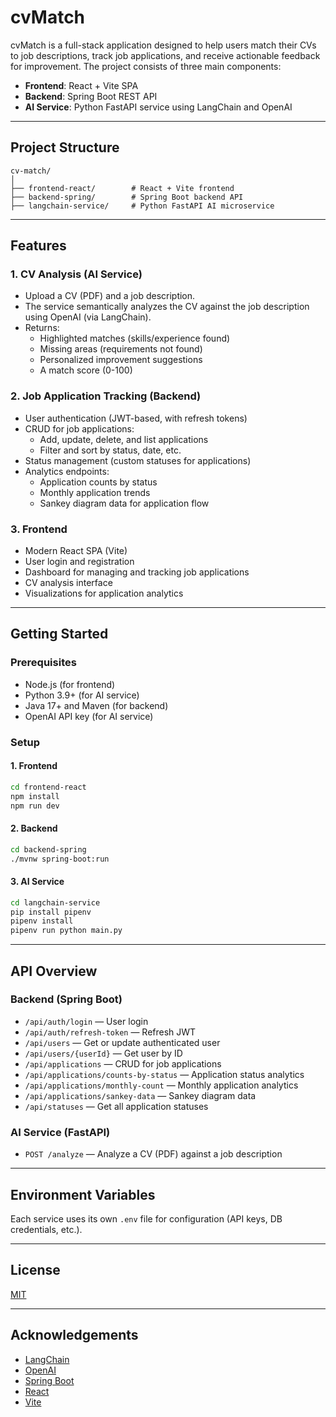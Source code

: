 # cvMatch

cvMatch is a full-stack application designed to help users match their CVs to job descriptions, track job applications, and receive actionable feedback for improvement. The project consists of three main components:

- **Frontend**: React + Vite SPA
- **Backend**: Spring Boot REST API
- **AI Service**: Python FastAPI service using LangChain and OpenAI

---

## Project Structure

```
cv-match/
│
├── frontend-react/        # React + Vite frontend
├── backend-spring/        # Spring Boot backend API
├── langchain-service/     # Python FastAPI AI microservice
```

---

## Features

### 1. CV Analysis (AI Service)

- Upload a CV (PDF) and a job description.
- The service semantically analyzes the CV against the job description using OpenAI (via LangChain).
- Returns:
  - Highlighted matches (skills/experience found)
  - Missing areas (requirements not found)
  - Personalized improvement suggestions
  - A match score (0-100)

### 2. Job Application Tracking (Backend)

- User authentication (JWT-based, with refresh tokens)
- CRUD for job applications:
  - Add, update, delete, and list applications
  - Filter and sort by status, date, etc.
- Status management (custom statuses for applications)
- Analytics endpoints:
  - Application counts by status
  - Monthly application trends
  - Sankey diagram data for application flow

### 3. Frontend

- Modern React SPA (Vite)
- User login and registration
- Dashboard for managing and tracking job applications
- CV analysis interface
- Visualizations for application analytics

---

## Getting Started

### Prerequisites

- Node.js (for frontend)
- Python 3.9+ (for AI service)
- Java 17+ and Maven (for backend)
- OpenAI API key (for AI service)

### Setup

#### 1. Frontend

```bash
cd frontend-react
npm install
npm run dev
```

#### 2. Backend

```bash
cd backend-spring
./mvnw spring-boot:run
```

#### 3. AI Service

```bash
cd langchain-service
pip install pipenv
pipenv install
pipenv run python main.py
```

---

## API Overview

### Backend (Spring Boot)

- `/api/auth/login` — User login
- `/api/auth/refresh-token` — Refresh JWT
- `/api/users` — Get or update authenticated user
- `/api/users/{userId}` — Get user by ID
- `/api/applications` — CRUD for job applications
- `/api/applications/counts-by-status` — Application status analytics
- `/api/applications/monthly-count` — Monthly application analytics
- `/api/applications/sankey-data` — Sankey diagram data
- `/api/statuses` — Get all application statuses

### AI Service (FastAPI)

- `POST /analyze` — Analyze a CV (PDF) against a job description

---

## Environment Variables

Each service uses its own `.env` file for configuration (API keys, DB credentials, etc.).

---

## License

[MIT](LICENSE)

---

## Acknowledgements

- [LangChain](https://github.com/langchain-ai/langchain)
- [OpenAI](https://openai.com/)
- [Spring Boot](https://spring.io/projects/spring-boot)
- [React](https://react.dev/)
- [Vite](https://vitejs.dev/)
